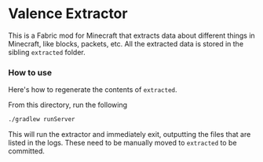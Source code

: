 # Valence Extractor

This is a Fabric mod for Minecraft that extracts data about different things in Minecraft, like blocks, packets, etc. All the extracted data is stored in the sibling `extracted` folder.

### How to use

Here's how to regenerate the contents of `extracted`.

From this directory, run the following

```sh
./gradlew runServer
```

This will run the extractor and immediately exit, outputting the files that are listed in the logs. These need to be manually moved to `extracted` to be committed.
